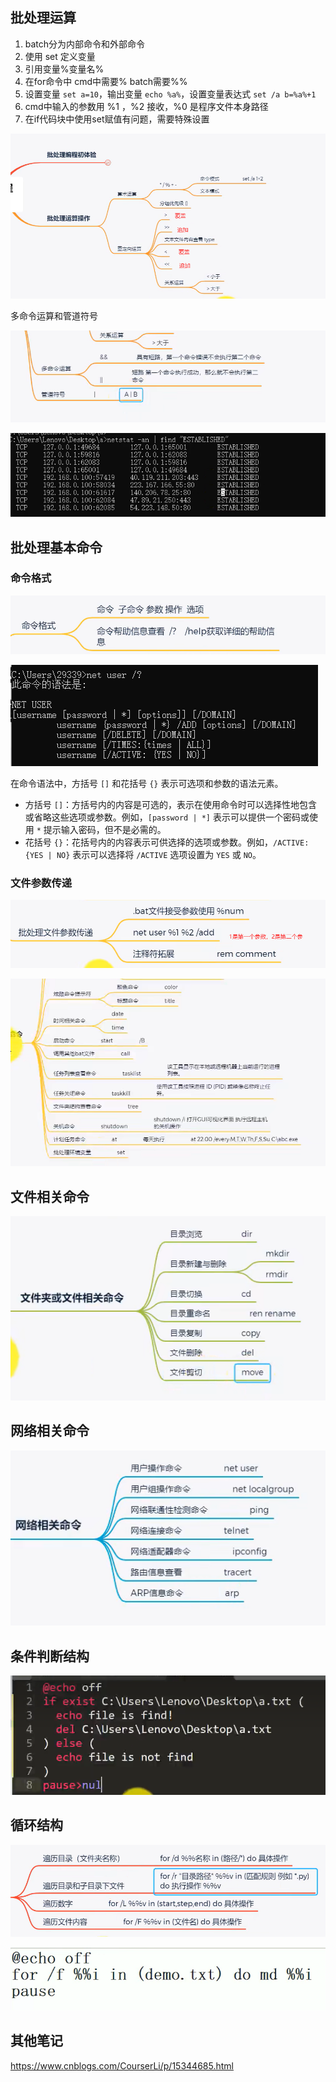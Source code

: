 ## 批处理运算

1. batch分为内部命令和外部命令
2. 使用 set 定义变量
3. 引用变量%变量名%
4. 在for命令中 cmd中需要% batch需要%%
5. 设置变量 `set a=10`，输出变量 `echo %a%`，设置变量表达式 `set /a b=%a%+1`
6. cmd中输入的参数用 %1 ，%2 接收，%0 是程序文件本身路径
7. 在if代码块中使用set赋值有问题，需要特殊设置

![image-20231216122601729](images/batch/image-20231216122601729.png)

多命令运算和管道符号

![image-20231216125845427](images/batch/image-20231216125845427.png)

![image-20231216125947938](images/batch/image-20231216125947938.png)

## 批处理基本命令

### 命令格式

![image-20231216131308897](images/batch/image-20231216131308897.png)

![image-20231216133647535](images/batch/image-20231216133647535.png)

在命令语法中，方括号 `[]` 和花括号 `{}` 表示可选项和参数的语法元素。

- 方括号 `[]`：方括号内的内容是可选的，表示在使用命令时可以选择性地包含或省略这些选项或参数。例如，`[password | *]` 表示可以提供一个密码或使用 `*` 提示输入密码，但不是必需的。
- 花括号 `{}`：花括号内的内容表示可供选择的选项或参数。例如，`/ACTIVE:{YES | NO}` 表示可以选择将 `/ACTIVE` 选项设置为 `YES` 或 `NO`。

### 文件参数传递

![image-20231216134438809](images/batch/image-20231216134438809.png)

![image-20231216145911596](images/batch/image-20231216145911596.png)

## 文件相关命令

![image-20231216151437188](images/batch/image-20231216151437188.png)

## 网络相关命令

![image-20231216164103348](images/batch/image-20231216164103348.png)

## 条件判断结构

![image-20231216171350333](images/batch/image-20231216171350333.png)

## 循环结构

![image-20231216220407899](images/batch/image-20231216220407899.png)



![image-20231216220229067](images/batch/image-20231216220229067.png)

## 其他笔记

https://www.cnblogs.com/CourserLi/p/15344685.html